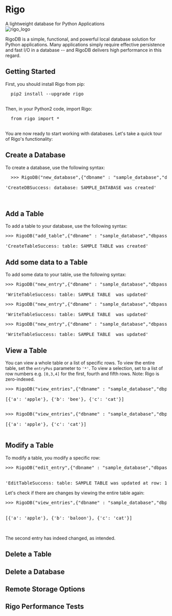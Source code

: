 # Rigo
A lightweight database for Python Applications
<br>
![rigo_logo](http://ceres-ai.com:6765/static/logo-rigo.jpg)<br>

RigoDB is a simple, functional, and powerful local database solution for Python applications. Many applications simply require effective persistence and fast I/O in a database -- and RigoDB delivers high performance in this regard.

## Getting Started

First, you should install Rigo from pip:

<pre>
  pip2 install --upgrade rigo
  </pre>
  
Then, in your Python2 code, import Rigo:

<pre>
  from rigo import *
  </pre>
  
You are now ready to start working with databases. Let's take a quick tour of Rigo's functionality:

## Create a Database

To create a database, use the following syntax:

<pre>
  >>> RigoDB("new_database",{"dbname" : "sample_database","dbpassword" : "sample_password"});

'CreateDBSuccess: database: SAMPLE_DATABASE was created'

  </pre>

## Add a Table

To add a table to your database, use the following syntax:

<pre>
>>> RigoDB("add_table",{"dbname" : "sample_database","dbpassword" : "sample_password","tablename":"sample_table"});

'CreateTableSuccess: table: SAMPLE_TABLE was created'
</pre>

## Add some data to a Table

To add some data to your table, use the following syntax:

<pre>
>>> RigoDB("new_entry",{"dbname" : "sample_database","dbpassword" : "sample_password","tablename":"sample_table","entry":{"a":"apple"}});

'WriteTableSuccess: table: SAMPLE_TABLE  was updated'
</pre>
<pre>
>>> RigoDB("new_entry",{"dbname" : "sample_database","dbpassword" : "sample_password","tablename":"sample_table","entry":{"b":"bee"}});

'WriteTableSuccess: table: SAMPLE_TABLE  was updated'
</pre>
<pre>
>>> RigoDB("new_entry",{"dbname" : "sample_database","dbpassword" : "sample_password","tablename":"sample_table","entry":{"c":"cat"}});

'WriteTableSuccess: table: SAMPLE_TABLE  was updated'
</pre>

## View a Table

You can view a whole table or a list of specific rows. To view the entire table, set the `entryPos` parameter to `'*'`. To view a selection, set to a list of row numbers e.g. `[0,3,4]` for the first, fourth and fifth rows. Note: Rigo is zero-indexed. 

<pre>
>>> RigoDB("view_entries",{"dbname" : "sample_database","dbpassword" : "sample_password","tablename":"sample_table","entryPos":"*"});

[{'a': 'apple'}, {'b': 'bee'}, {'c': 'cat'}]

</pre>

<pre>
>>> RigoDB("view_entries",{"dbname" : "sample_database","dbpassword" : "sample_password","tablename":"sample_table","entryPos":[0,2]});

[{'a': 'apple'}, {'c': 'cat'}]

</pre>

## Modify a Table

To modify a table, you modify a specific row:

<pre>
>>> RigoDB("edit_entry",{"dbname" : "sample_database","dbpassword" : "sample_password","tablename":"sample_table","entryPos":1,"new":{"b":"baloon"}});


'EditTableSuccess: table: SAMPLE_TABLE was updated at row: 1'
</pre>

Let's check if there are changes by viewing the entire table again:

<pre>
>>> RigoDB("view_entries",{"dbname" : "sample_database","dbpassword" : "sample_password","tablename":"sample_table","entryPos":"*"});


[{'a': 'apple'}, {'b': 'baloon'}, {'c': 'cat'}]


</pre>

The second entry has indeed changed, as intended.

## Delete a Table



## Delete a Database

## Remote Storage Options

## Rigo Performance Tests
